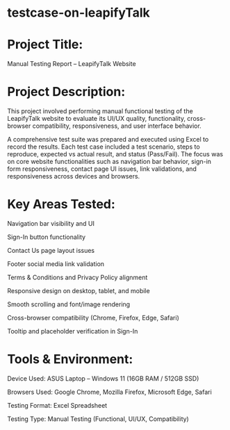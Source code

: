 # testcase-on-leapifyTalk

# Project Title:
Manual Testing Report – LeapifyTalk Website

# Project Description:
This project involved performing manual functional testing of the LeapifyTalk website to evaluate its UI/UX quality, functionality, cross-browser compatibility, responsiveness, and user interface behavior.

A comprehensive test suite was prepared and executed using Excel to record the results. Each test case included a test scenario, steps to reproduce, expected vs actual result, and status (Pass/Fail). The focus was on core website functionalities such as navigation bar behavior, sign-in form responsiveness, contact page UI issues, link validations, and responsiveness across devices and browsers.

# Key Areas Tested:
Navigation bar visibility and UI

Sign-In button functionality

Contact Us page layout issues

Footer social media link validation

Terms & Conditions and Privacy Policy alignment

Responsive design on desktop, tablet, and mobile

Smooth scrolling and font/image rendering

Cross-browser compatibility (Chrome, Firefox, Edge, Safari)

Tooltip and placeholder verification in Sign-In

# Tools & Environment:
Device Used: ASUS Laptop – Windows 11 (16GB RAM / 512GB SSD)

Browsers Used: Google Chrome, Mozilla Firefox, Microsoft Edge, Safari

Testing Format: Excel Spreadsheet

Testing Type: Manual Testing (Functional, UI/UX, Compatibility)
